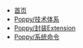 - [首页](README.md)
- [Poppy/技术体系](技术体系.md)
- [Poppy/封装Extension](封装Extension.md)
- [Poppy/系统命令](系统命令.md)